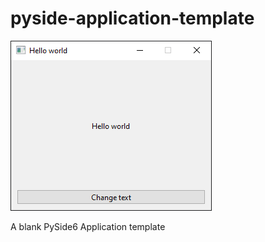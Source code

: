 # pyside-application-template

![alt text](./.github/screenshot.png)

A blank PySide6 Application template
